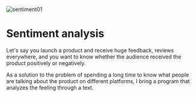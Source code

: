 ![sentiment01](https://user-images.githubusercontent.com/82250641/119456040-a167e880-bd10-11eb-9689-1fa8ae32612e.png)
# Sentiment analysis

Let's say you launch a product and receive huge feedback, reviews everywhere, and you want to know whether the audience received the product positively or negatively. 

As a solution to the problem of spending a long time to know what people are talking about the product on different platforms, I bring a program that analyzes the feeling through a text.
